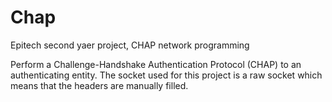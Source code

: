# Chap
Epitech second yaer project, CHAP network programming

Perform a Challenge-Handshake Authentication Protocol (CHAP) to an authenticating entity.
The socket used for this project is a raw socket which means that the headers are manually filled.
